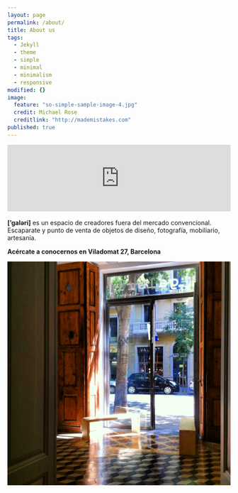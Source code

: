 ```yaml
---
layout: page
permalink: /about/
title: About us
tags: 
  - Jekyll
  - theme
  - simple
  - minimal
  - minimalism
  - responsive
modified: {}
image: 
  feature: "so-simple-sample-image-4.jpg"
  credit: Michael Rose
  creditlink: "http://mademistakes.com"
published: true
---
```



<!-- SnapWidget -->
<script src="http://snapwidget.com/js/snapwidget.js"></script>
<iframe src="http://snapwidget.com/in/?u=Z2FsZXJpYmNufGlufDI1MHwzfDN8fG5vfDV8bm9uZXxvblN0YXJ0fG5vfHllcw==&ve=020914" title="Instagram Widget" class="snapwidget-widget" allowTransparency="true" frameborder="0" scrolling="no" style="border:none; overflow:hidden; width:100%;"></iframe>

**[’galəri]** es un espacio de creadores fuera del mercado convencional. Escaparate y punto de venta de objetos de diseño, fotografía, mobiliario, artesanía.

**Acércate a conocernos en Viladomat 27, Barcelona**


![](/IMG_5327.JPG)

[^1]: Example: *domain.com/category-name/post-title*